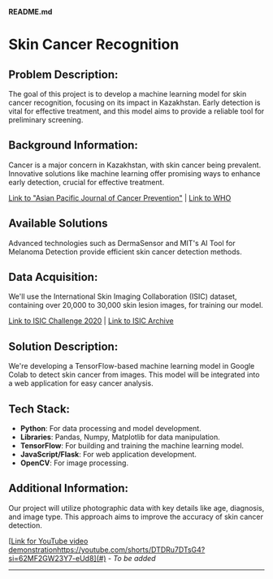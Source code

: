 **README.md**

# Skin Cancer Recognition

## Problem Description:

The goal of this project is to develop a machine learning model for skin cancer recognition, focusing on its impact in Kazakhstan. Early detection is vital for effective treatment, and this model aims to provide a reliable tool for preliminary screening.

## Background Information:

Cancer is a major concern in Kazakhstan, with skin cancer being prevalent. Innovative solutions like machine learning offer promising ways to enhance early detection, crucial for effective treatment.

[Link to "Asian Pacific Journal of Cancer Prevention"](https://pubmed.ncbi.nlm.nih.gov/37898839/) | [Link to WHO](https://www.who.int/publications/m/item/cancer-kaz-2020)

## Available Solutions

Advanced technologies such as DermaSensor and MIT's AI Tool for Melanoma Detection provide efficient skin cancer detection methods.

## Data Acquisition:

We'll use the International Skin Imaging Collaboration (ISIC) dataset, containing over 20,000 to 30,000 skin lesion images, for training our model.

[Link to ISIC Challenge 2020](https://challenge2020.isic-archive.com/) | [Link to ISIC Archive](https://challenge.isic-archive.com/data/#2019)

## Solution Description:

We're developing a TensorFlow-based machine learning model in Google Colab to detect skin cancer from images. This model will be integrated into a web application for easy cancer analysis.

## Tech Stack:

- **Python**: For data processing and model development.
- **Libraries**: Pandas, Numpy, Matplotlib for data manipulation.
- **TensorFlow**: For building and training the machine learning model.
- **JavaScript/Flask**: For web application development.
- **OpenCV**: For image processing.

## Additional Information:

Our project will utilize photographic data with key details like age, diagnosis, and image type. This approach aims to improve the accuracy of skin cancer detection.

[[Link for YouTube video demonstration](https://youtube.com/shorts/DTDRu7DTsG4?si=62MF2GW23Y7-eUd8)https://youtube.com/shorts/DTDRu7DTsG4?si=62MF2GW23Y7-eUd8](#) - *To be added*

---
